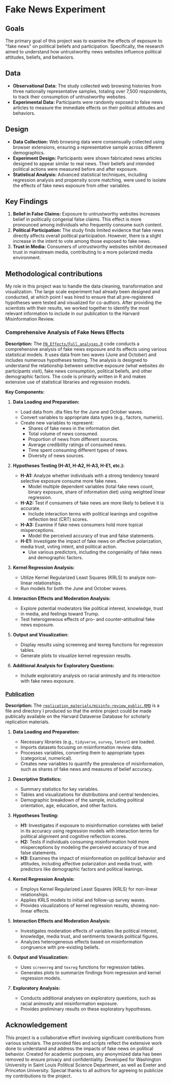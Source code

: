 # Fake News Experiment

## Goals
The primary goal of this project was to examine the effects of exposure to "fake news" on political beliefs and participation. Specifically, the research aimed to understand how untrustworthy news websites influence political attitudes, beliefs, and behaviors.

## Data

- **Observational Data:** The study collected web browsing histories from three nationally representative samples, totaling over 7,500 respondents, to track their consumption of untrustworthy websites.
- **Experimental Data:** Participants were randomly exposed to false news articles to measure the immediate effects on their political attitudes and behaviors.

## Design 

- **Data Collection:** Web browsing data were consensually collected using browser extensions, ensuring a representative sample across different demographics.
- **Experiment Design:** Participants were shown fabricated news articles designed to appear similar to real news. Their beliefs and intended political actions were measured before and after exposure.
- **Statistical Analysis:** Advanced statistical techniques, including regression analysis and propensity score matching, were used to isolate the effects of fake news exposure from other variables.

## Key Findings
1. **Belief in False Claims:** Exposure to untrustworthy websites increases belief in politically congenial false claims. This effect is more pronounced among individuals who frequently consume such content.
2. **Political Participation:** The study finds limited evidence that fake news directly affects overall political participation. However, there is a slight increase in the intent to vote among those exposed to fake news.
3. **Trust in Media:** Consumers of untrustworthy websites exhibit decreased trust in mainstream media, contributing to a more polarized media environment.



## Methodological contributions

My role in this project was to handle the data cleaning, transformation and visualization. The large scale experiment had already been designed and conducted, at which point I was hired to ensure that all pre-registered hypotheses were tested and visualized for co-authors. After providing the scientists with their results, we worked together to identify the most relevant information to include in our publication to the Harvard Misinformation Review.

### Comprehensive Analysis of Fake News Effects

**Description:**
The [`FN_Effects/Full_analyses.R`](https://github.com/domlockett/fake_news_experiment/blob/main/FN_Effects/Full_analyses.R) code conducts a comprehensive analysis of fake news exposure and its effects using various statistical models. It uses data from two waves (June and October) and includes numerous hypotheses testing. The analysis is designed to understand the relationship between selective exposure (what websites do participants visit), fake news consumption, political beliefs, and other demographic factors. The code is primarily written in R and makes extensive use of statistical libraries and regression models.

**Key Components:**

1. **Data Loading and Preparation:**
   - Load data from .dta files for the June and October waves.
   - Convert variables to appropriate data types (e.g., factors, numeric).
   - Create new variables to represent:
     - Shares of fake news in the information diet.
     - Total volume of news consumed.
     - Proportion of news from different sources.
     - Average credibility ratings of consumed news.
     - Time spent consuming different types of news.
     - Diversity of news sources.

2. **Hypotheses Testing (H-A1, H-A2, H-A3, H-E1, etc.):**
   - **H-A1:** Analyze whether individuals with a strong tendency toward selective exposure consume more fake news.
     - Model multiple dependent variables (total fake news count, binary exposure, share of information diet) using weighted linear regression.
   - **H-A2:** Test if consumers of fake news are more likely to believe it is accurate.
     - Include interaction terms with political leanings and cognitive reflection test (CRT) scores.
   - **H-A3:** Examine if fake news consumers hold more topical misperceptions.
     - Model the perceived accuracy of true and false statements.
   - **H-E1:** Investigate the impact of fake news on affective polarization, media trust, voting intent, and political action.
     - Use various predictors, including the congeniality of fake news and demographic factors.

3. **Kernel Regression Analysis:**
   - Utilize Kernel Regularized Least Squares (KRLS) to analyze non-linear relationships.
   - Run models for both the June and October waves.

4. **Interaction Effects and Moderation Analysis:**
   - Explore potential moderators like political interest, knowledge, trust in media, and feelings toward Trump.
   - Test heterogeneous effects of pro- and counter-attitudinal fake news exposure.

5. **Output and Visualization:**
   - Display results using screenreg and texreg functions for regression tables.
   - Generate plots to visualize kernel regression results.

6. **Additional Analysis for Exploratory Questions:**
   - Include exploratory analysis on racial animosity and its interaction with fake news exposure.

### [Publication](https://misinforeview.hks.harvard.edu/article/fake-news-limited-effects-on-political-participation/) 
**Description:**
The [`replication_materials/misinfo-review_public.RMD`](https://github.com/domlockett/fake_news_experiment/blob/main/replication_materials/misinfo-review_public.rmd) is a file and directory I produced so that the entire project could be made publically available on the Harvard Dataverse Database for scholarly replication materials. 

1. **Data Loading and Preparation:**
   - Necessary libraries (e.g., `tidyverse`, `survey`, `lmtest`) are loaded.
   - Imports datasets focusing on misinformation review data.
   - Processes variables, converting them to appropriate types (categorical, numerical).
   - Creates new variables to quantify the prevalence of misinformation, such as shares of fake news and measures of belief accuracy.

2. **Descriptive Statistics:**
   - Summary statistics for key variables.
   - Tables and visualizations for distributions and central tendencies.
   - Demographic breakdown of the sample, including political orientation, age, education, and other factors.

3. **Hypotheses Testing:**
   - **H1:** Investigates if exposure to misinformation correlates with belief in its accuracy using regression models with interaction terms for political alignment and cognitive reflection scores.
   - **H2:** Tests if individuals consuming misinformation hold more misperceptions by modeling the perceived accuracy of true and false statements.
   - **H3:** Examines the impact of misinformation on political behavior and attitudes, including affective polarization and media trust, with predictors like demographic factors and political leanings.

4. **Kernel Regression Analysis:**
   - Employs Kernel Regularized Least Squares (KRLS) for non-linear relationships.
   - Applies KRLS models to initial and follow-up survey waves.
   - Provides visualizations of kernel regression results, showing non-linear effects.

5. **Interaction Effects and Moderation Analysis:**
   - Investigates moderation effects of variables like political interest, knowledge, media trust, and sentiments towards political figures.
   - Analyzes heterogeneous effects based on misinformation congruence with pre-existing beliefs.

6. **Output and Visualization:**
   - Uses `screenreg` and `texreg` functions for regression tables.
   - Generates plots to summarize findings from regression and kernel regression models.

7. **Exploratory Analysis:**
   - Conducts additional analyses on exploratory questions, such as racial animosity and misinformation exposure.
   - Provides preliminary results on these exploratory hypotheses.


## Acknowledgement
This project is a collaborative effort involving significant contributions from various scholars. The provided files and scripts reflect the extensive work done to understand and address the impacts of fake news on political behavior. Created for academic purposes, any anonymized data has been removed to ensure privacy and confidentiality. Developed for Washington University in Saint Louis Political Science Department, as well as Exeter and Princeton University. Special thanks to all authors for agreeing to publicize my contributions to the project.

